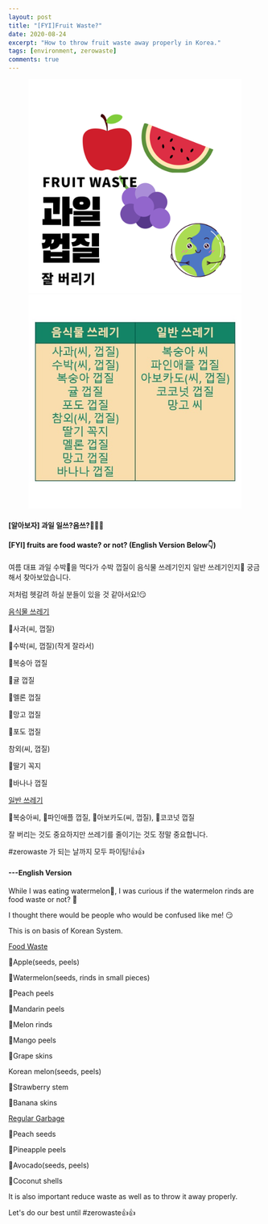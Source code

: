 ```yaml
---
layout: post
title: "[FYI]Fruit Waste?"
date: 2020-08-24
excerpt: "How to throw fruit waste away properly in Korea."
tags: [environment, zerowaste]
comments: true
---
```



<figure class="half">
	<a href="/assets/img/fruit-waste-cover.png"><img src="/assets/img/fruit-waste-cover.png"></a>
  <a href="/assets/img/fruit-waste-content.jpg"><img src="/assets/img/fruit-waste-content.jpg"></a>

</figure>

#### [알아보자] 과일 일쓰?음쓰?🍑🍉🍈 
#### [FYI] fruits are food waste? or not? (English Version Below👇)

여름 대표 과일 수박🍉을 먹다가 수박 껍질이 음식물 쓰레기인지 일반 쓰레기인지🤔 궁금해서 찾아보았습니다.

저처럼 헷갈려 하실 분들이 있을 것 같아서요!😏 




<ins>음식물 쓰레기</ins>

🍎사과(씨, 껍질)

🍉수박(씨, 껍질)(작게 잘라서)

🍑복숭아 껍질

🍊귤 껍질

🍈멜론 껍질

🥭망고 껍질

🍇포도 껍질

참외(씨, 껍질)

🍓딸기 꼭지

🍌바나나 껍질




<ins>일반 쓰레기</ins>

🍑복숭아씨, 🍍파인애플 껍질, 🥑아보카도(씨, 껍질), 🥥코코넛 껍질




잘 버리는 것도 중요하지만 쓰레기를 줄이기는 것도 정말 중요합니다.

#zerowaste 가 되는 날까지 모두 파이팅!👍👍




#### ---English Version

While I was eating watermelon🍉, I was curious if the watermelon rinds are food waste or not? 🤔

I thought there would be people who would be confused like me! 😏




This is on basis of Korean System.




<ins>Food Waste</ins>

🍎Apple(seeds, peels)

🍉Watermelon(seeds, rinds in small pieces)

🍑Peach peels

🍊Mandarin peels

🍈Melon rinds

🥭Mango peels

🍇Grape skins

Korean melon(seeds, peels)

🍓Strawberry stem

🍌Banana skins




<ins>Regular Garbage</ins>

🍑Peach seeds

🍍Pineapple peels

🥑Avocado(seeds, peels)

🥥Coconut shells




It is also important reduce waste as well as to throw it away properly.

Let's do our best until #zerowaste👍👍

